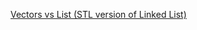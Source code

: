 
[Vectors vs List (STL version of Linked List)](https://www.geeksforgeeks.org/difference-between-vector-and-list/)
